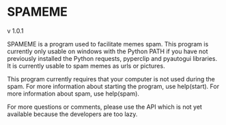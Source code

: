 # SPAMEME

v 1.0.1

SPAMEME is a program used to facilitate memes spam. This program is currently
only usable on windows with the Python PATH if you have not previously installed
the Python requests, pyperclip and pyautogui libraries. It is currently usable
to spam memes as urls or pictures.

This program currently requires that your computer is not used during the spam.
For more information about starting the program, use help(start). For more
information about spam, use help(spam).

For more questions or comments, please use the API which is not yet available
because the developers are too lazy.
